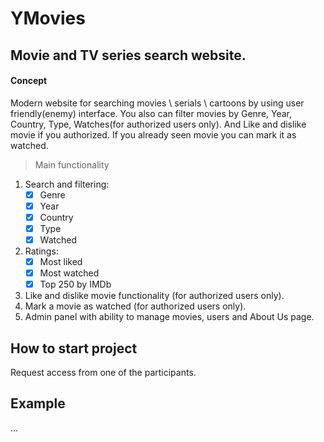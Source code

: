 # YMovies
## Movie and TV series search website.
#### Concept

Modern website for searching movies \ serials \ cartoons by using user friendly(enemy) interface. You also can filter movies by Genre, Year, Country, Type, Watches(for authorized users only). And Like and dislike movie if you authorized.
If you already seen movie you can mark it as watched. 

> Main functionality

1. Search and filtering:
   - [x] Genre 
   - [x] Year
   - [x] Country
   - [x] Type
   - [x] Watched
2. Ratings:
   - [x] Most liked
   - [x] Most watched
   - [x] Top 250 by IMDb
3. Like and dislike movie functionality (for authorized users only).
4. Mark a movie as watched (for authorized users only).
5. Admin panel with ability to manage movies, users and About Us page.


## How to start project 
Request access from one of the participants.

## Example
...
